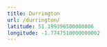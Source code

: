 ```yaml
---
title: Durrington
url: /durrington/
latitude: 51.199396500000006
longitude: -1.7747510000000002
---
```

